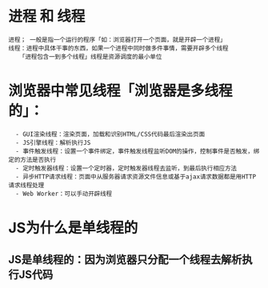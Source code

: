  

# 进程 和 线程

    进程； 一般是指一个运行的程序「如：浏览器打开一个页面，就是开辟一个进程」
    线程：进程中具体干事的东西，如果一个进程中同时做多件事情，需要开辟多个线程
       「进程包含一到多个线程」线程是资源调度的最小单位

# 浏览器中常见线程「浏览器是多线程的」：
      - GUI渲染线程：渲染页面，加载和识别HTML/CSS代码最后渲染出页面
      - JS引擎线程：解析执行JS
      - 事件触发线程：设置一个事件绑定，事件触发线程监听DOM的操作，控制事件是否触发，绑定的方法是否执行
      - 定时触发器线程：设置一个定时器，定时触发器线程去监听，到最后执行相应方法
      - 异步HTTP请求线程：页面中从服务器请求资源文件信息或基于ajax请求数据都是用HTTP请求线程处理
      - Web Worker：可以手动开辟线程

# JS为什么是单线程的
   JS是单线程的：因为浏览器只分配一个线程去解析执行JS代码
   - 
 

